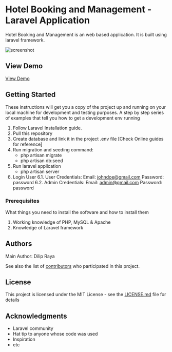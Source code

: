 # Hotel Booking and Management - Laravel Application
Hotel Booking and Management is an web based application. It is built using laravel framework.

![screenshot](https://github.com/dilipraya/hotel/blob/master/webpage_screenshot.png?raw=true)

## View Demo

[View Demo](hotel.dilipraya.com)

## Getting Started

These instructions will get you a copy of the project up and running on your local machine for development and testing purposes.
A step by step series of examples that tell you how to get a development env running
1. Follow Laravel Installation guide.
2. Pull this repository
3. Create database and link it in the project .env file [Check Online guides for reference]
4. Run migration and seeding command:
	- php artisan migrate
	- php artisan db:seed
5. Run laravel application
	- php artisan server
6. Login User
	6.1. User Credentials: 
		Email: johndoe@gmail.com
		Password: password
	6.2. Admin Credentials:
		Email: admin@gmail.com
		Password: password

### Prerequisites

What things you need to install the software and how to install them

1. Working knowledge of PHP, MySQL & Apache
2. Knowledge of Laravel framework

## Authors

Main Author: Dilip Raya

See also the list of [contributors](https://github.com/your/dilipraya/hotel/contributors) who participated in this project.

## License

This project is licensed under the MIT License - see the [LICENSE.md](LICENSE.md) file for details

## Acknowledgments

* Laravel community
* Hat tip to anyone whose code was used
* Inspiration
* etc


